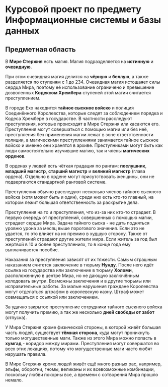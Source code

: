 # Курсовой проект по предмету Информационные системы и базы данных

## Предметная область

В **Мире Стержня** есть магия. Магия подразделяется на **истинную** и **очевидную**. 

При этом очевидная магия делится на **чёрную** и **беллую**, а также разделяется по ступеням с 1 до 234. Очевидная магия истощаяет силы сердца Мира, поэтому её использование ограничено и превышение дозволенных **Кодексом Хрембера** ступеней этой магии считается преступлением. 

В городе Ехо находится **тайное сыскное войско** и полиция Соединённого Королевства, которые следят за соблюдением порядка и Кодеса Хрембере в государстве. В частности расследуют преступления, которые происходят в Мире Стержня или касаются его. Преступления могут совершаться с помощью магии или без неё, преступления без применения магии лежат в зоне ответственности полиции, а магическими преступлениями занимается тайное сыскное войско и именно они хранятся в архиве. Преступниками могут быть как люди самостоятельно изучившие магию, так и члены **магических орденов**. 

В орденах у людей есть чёткая градация по рангам: **послушник**, **младший магистр**, **старший магистр** и **великий магистр** (глава ордена). Отдельно в ордене могут присутствовать женщины, они не подвергаются стандартной ранговой системе. 

Преступления обычно расследуют несколько членов тайного сыскного войска (хотя может быть и один), среди них есть кто-то главный, на котором лежит большая ответственность за раскрытие дела.

Преступления на то и преступления, что из-за них кто-то страдает. В первую очередь от преступлений, совершенных с помощью магии, страдает сердце Мира. Задача тайного сыска - не дать подняться уровню урона за месяц выше порогового значения. Если это не удается, то это влияет на их премию в худшую сторону. Также от преступлений страдают другие жители мира. Если житель за год был жертвой в 10 и более преступлениях, то в конце года ему выплачивается пособие.

Наказания за преступления зависят от их тяжести. Самым страшным наказанием считется заключение в тюрьму **Нунду**. После него идёт ссылка из государства или заключение в тюрьму **Холоми**, расположенную в центре Мира, но не дающую заключённым колодовать внутри. Возможны заключения и в другие тюрьмы или исправительные работы. За малые нарушения граждане Королевства могут отделаться штрафом в королевскую казну. Штраф может совмещаться с ссылкой или заключением.

За удачно закрытое преступление сотрудники тайного сыскного войска могут получить премию, а так же несколько **дней свободы от забот** (отпуска).

У Мира Стержня кроме физической стороны, в которой живёт большая часть людей, существует **тёмная сторона**, куда могут проникнуть только могущественные маги. Также из этого Мира можно попасть в **хумгад** - коридор между мирами. Преступления могут совершатся во всех этих локациях, потому что могущественные маги часто любят нарушать правила.

В Мире Стержня кроме людей живёт ещё много разных рас, например, эльфы, оборотни, гномы, великаны и их всевозможные комбинации, поскольку любви покорны все, а времени с сотворения Мира прошло немало.

